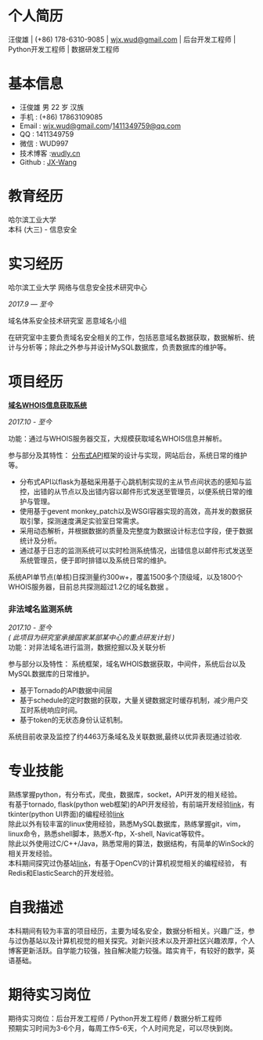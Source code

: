 # 个人简历

汪俊雄 | (+86) 178-6310-9085 | [wjx.wud@gmail.com](./../wjx.wud@gmail.com) | 后台开发工程师 | Python开发工程师 | 数据研发工程师

# 基本信息

- 汪俊雄 男 22 岁 汉族
- 手机 : (+86) 17863109085
- Email : [wjx.wud@gmail.com](mailto:wjx.wud@gmail.com)/[1411349759@qq.com](./../1411349759@qq.com)
- QQ : 1411349759
- 微信 : WUD997
- 技术博客 :[wudly.cn](http://www.wudly.cn/)
- Github : [JX-Wang](https://github.com/JX-Wang)

# 教育经历
  哈尔滨工业大学  
  本科 (大三) - 信息安全
  
# 实习经历

哈尔滨工业大学 网络与信息安全技术研究中心

*2017.9 — 至今*

域名体系安全技术研究室 恶意域名小组

在研究室中主要负责域名安全相关的工作，包括恶意域名数据获取，数据解析、统计与分析等；除此之外参与并设计MySQL数据库，负责数据库的维护等。


# 项目经历

[**域名WHOIS信息获取系统**](https://github.com/JX-Wang/WHOISpy)

*2017.10 - 至今*  

功能：通过与WHOIS服务器交互，大规模获取域名WHOIS信息并解析。

参与部分及其特性：
[分布式API](https://github.com/JX-Wang/WHOIS_Distributed_API)框架的设计与实现，网站后台，系统日常的维护等。
- 分布式API以flask为基础采用基于心跳机制实现的主从节点间状态的感知与监控，出错的从节点以及出错内容以邮件形式发送至管理员，以便系统日常的维护与管理。
- 使用基于gevent monkey\_patch以及WSGI容器实现的高效，高并发的数据获取引擎，探测速度满足实验室日常需求。
- 采用动态解析，并根据数据的质量及完整度为数据设计标志位字段，便于数据统计及分析。
- 通过基于日志的监测系统可以实时检测系统情况，出错信息以邮件形式发送至系统管理员，便于即时排错以及系统日常的维护。  

系统API单节点(单核)日探测量约300w+，覆盖1500多个顶级域，以及1800个WHOIS服务器，目前总共探测超过1.2亿的域名数据 。  

### 非法域名监测系统

*2017.10 - 至今*  
*( 此项目为研究室承接国家某部某中心的重点研发计划 )*  
功能：对非法域名进行监测，数据挖掘以及关联分析

参与部分以及特性：
系统框架，域名WHOIS数据获取，中间件，系统后台以及MySQL数据库的日常维护。
- 基于Tornado的API数据中间层
- 基于schedule的定时数据的获取，大量关键数据定时缓存机制，减少用户交互时系统响应时间。
- 基于token的无状态身份认证机制。  
  
系统目前收录及监控了约4463万条域名及关联数据,最终以优异表现通过验收.

# 专业技能  
  熟练掌握python，有分布式，爬虫，数据库，socket，API开发的相关经验。  
  有基于tornado, flask(python web框架)的API开发经验，有前端开发经验[link](https://github.com/JX-Wang/Whois_Service)，有tkinter(python UI界面)的编程经验[link](https://github.com/JX-Wang/Dynamic-Sorting)  
  除此以外有较丰富的linux使用经验，熟悉MySQL数据库，熟练掌握git，vim，linux命令，熟悉shell脚本，熟悉X-ftp，X-shell, Navicat等软件。  
  除此以外使用过C/C++/Java，熟悉常用的算法，数据结构，有简单的WinSock的相关开发经验。  
  本科期间探究过伪基站[link](http://wudly.cn/?p=83)，有基于OpenCV的计算机视觉相关的编程经验， 有Redis和ElasticSearch的开发经验。  



# 自我描述
  本科期间有较为丰富的项目经历，主要为域名安全，数据分析相关。兴趣广泛，参与过伪基站以及计算机视觉的相关探究。对新兴技术以及开源社区兴趣浓厚，个人博客更新活跃。自学能力较强，独自解决能力较强。踏实肯干，有较好的数学，英语基础。  
# 期待实习岗位    
  期待实习岗位：后台开发工程师 / Python开发工程师 / 数据分析工程师  
  预期实习时间为3-6个月，每周工作5-6天，个人时间充足，可以尽快到岗。
